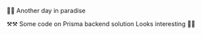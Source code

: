 :wave::wave:
Another day in paradise

:hammer_and_pick::hammer_and_pick:
Some code on Prisma backend solution
Looks interesting
:checkered_flag::checkered_flag:
